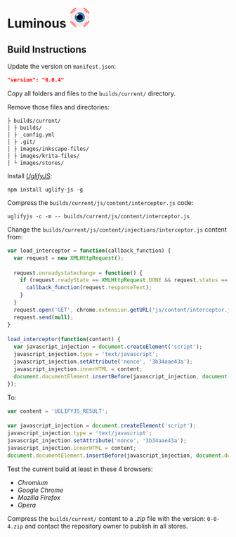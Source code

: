 # Luminous ![Icon](../images/icons/48.png)

## Build Instructions

Update the version on `manifest.json`:
```json
"version": "0.0.4"
```

Copy all folders and files to the `builds/current/` directory.

Remove those files and directories:
```
├ builds/current/
│ ├ builds/
│ ├ _config.yml
│ ├ .git/
│ ├ images/inkscape-files/
│ ├ images/krita-files/
│ └ images/stores/
```

Install [*UglifyJS*](https://github.com/mishoo/UglifyJS):
```shell
npm install uglify-js -g
```

Compress the `builds/current/js/content/interceptor.js` code:
```shell
uglifyjs -c -m -- builds/current/js/content/interceptor.js
```

Change the `builds/current/js/content/injections/interceptor.js` content from:

```javascript
var load_interceptor = function(callback_function) {
  var request = new XMLHttpRequest();

  request.onreadystatechange = function() {
    if (request.readyState == XMLHttpRequest.DONE && request.status == 200) {
      callback_function(request.responseText);
    }
  }
  request.open('GET', chrome.extension.getURL('js/content/interceptor.js'), true);
  request.send(null);
}

load_interceptor(function(content) {
  var javascript_injection = document.createElement('script');
  javascript_injection.type = 'text/javascript';
  javascript_injection.setAttribute('nonce', '3b34aae43a');
  javascript_injection.innerHTML = content;
  document.documentElement.insertBefore(javascript_injection, document.documentElement.firstChild);
});
```

To:
```javascript
var content = 'UGLIFYJS_RESULT';

var javascript_injection = document.createElement('script');
javascript_injection.type = 'text/javascript';
javascript_injection.setAttribute('nonce', '3b34aae43a');
javascript_injection.innerHTML = content;
document.documentElement.insertBefore(javascript_injection, document.documentElement.firstChild);
```

Test the current build at least in these 4 browsers:

- *Chromium*
- *Google Chrome*
- *Mozilla Firefox*
- *Opera*

Compress the `builds/current/` content to a *.zip* file with the version: `0-0-4.zip` and contact the repository owner to publish in all stores.
